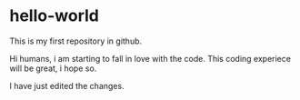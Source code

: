 # hello-world
This is my first repository in github.

Hi humans,
i am starting to fall in love with the code.
This coding experiece will be great, i hope so.

I have just edited the changes.
